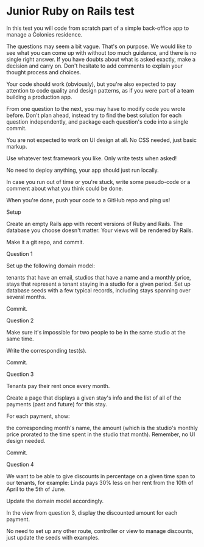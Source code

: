 # Junior Ruby on Rails test

In this test you will code from scratch part of a simple back-office app to manage a Colonies residence.

The questions may seem a bit vague. That's on purpose. We would like to see what you can come up with without too much guidance, and there is no single right answer. If you have doubts about what is asked exactly, make a decision and carry on. Don't hesitate to add comments to explain your thought process and choices.

Your code should work (obviously), but you're also expected to pay attention to code quality and design patterns, as if you were part of a team building a production app.

From one question to the next, you may have to modify code you wrote before. Don't plan ahead, instead try to find the best solution for each question independently, and package each question's code into a single commit.

You are not expected to work on UI design at all. No CSS needed, just basic markup.

Use whatever test framework you like. Only write tests when asked!

No need to deploy anything, your app should just run locally.

In case you run out of time or you're stuck, write some pseudo-code or a comment about what you think could be done.

When you're done, push your code to a GitHub repo and ping us!

Setup

Create an empty Rails app with recent versions of Ruby and Rails. The database you choose doesn't matter. Your views will be rendered by Rails.

Make it a git repo, and commit.

Question 1

Set up the following domain model:

tenants that have an email,
studios that have a name and a monthly price,
stays that represent a tenant staying in a studio for a given period.
Set up database seeds with a few typical records, including stays spanning over several months.

Commit.

Question 2

Make sure it's impossible for two people to be in the same studio at the same time.

Write the corresponding test(s).

Commit.

Question 3

Tenants pay their rent once every month.

Create a page that displays a given stay's info and the list of all of the payments (past and future) for this stay.

For each payment, show:

the corresponding month's name,
the amount (which is the studio's monthly price prorated to the time spent in the studio that month).
Remember, no UI design needed.

Commit.

Question 4

We want to be able to give discounts in percentage on a given time span to our tenants, for example: Linda pays 30% less on her rent from the 10th of April to the 5th of June.

Update the domain model accordingly.

In the view from question 3, display the discounted amount for each payment.

No need to set up any other route, controller or view to manage discounts, just update the seeds with examples.

